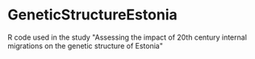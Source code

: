 # GeneticStructureEstonia
R code used in the study  "Assessing the impact of 20th century internal migrations on the genetic structure of Estonia"
